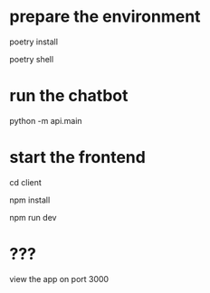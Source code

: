 # prepare the environment

poetry install

poetry shell

# run the chatbot

python -m api.main

# start the frontend

cd client

npm install

npm run dev

# ???

view the app on port 3000
